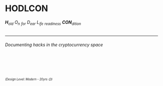 # HODLCON
###### **H**<sub>old</sub> O<sub>n</sub> <sub>for</sub> D<sub>ear</sub> L<sub>ife</sub> <sub>readiness</sub> **CON**<sub>dition</sub>
---
###### Documenting hacks in the cryptocurrency space

&nbsp;

&nbsp;

###### <sub><sub>(Design Level: Modern - 20yrs 😉)</sub></sub>
